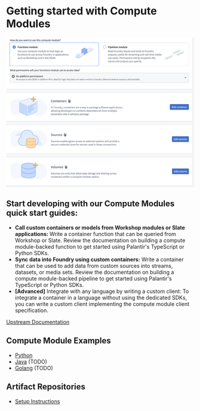 # Getting started with Compute Modules
![computemodule-overview](/python/static/00_cm_overview.png)
## Start developing with our Compute Modules quick start guides:

* **Call custom containers or models from Workshop modules or Slate applications:** Write a container function that can be queried from Workshop or Slate. Review the documentation on building a compute module-backed function to get started using Palantir's TypeScript or Python SDKs.
* **Sync data into Foundry using custom containers:** Write a container that can be used to add data from custom sources into streams, datasets, or media sets. Review the documentation on building a compute module-backed pipeline to get started using Palantir's TypeScript or Python SDKs.
* **[Advanced]**  Integrate with any language by writing a custom client: To integrate a container in a language without using the dedicated SDKs, you can write a custom client implementing the compute module client specification.

[Upstream Documentation](https://www.palantir.com/docs/foundry/compute-modules/overview)

## Compute Module Examples
* [Python](/python/README.md)
* [Java](/java/README.md) (TODO)
* [Golang](/python/README.md) (TODO)

## Artifact Repositories 
* [Setup Instructions](/artifact-registry.md)
